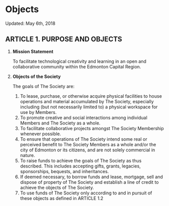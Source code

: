 # Objects

Updated: May 6th, 2018

## ARTICLE 1. PURPOSE AND OBJECTS

1. **Mission Statement**

    To facilitate technological creativity and learning in an open and collaborative community within the Edmonton Capital Region.

2. **Objects of the Society**

    The goals of The Society are:

    1. To lease, purchase, or otherwise acquire physical facilities to house operations and material accumulated by The Society, especially including (but not necessarily limited to) a physical workspace for use by Members.
    2. To promote creative and social interactions among individual Members and The Society as a whole.
    3. To facilitate collaborative projects amongst The Society Membership whenever possible.
    4. To ensure that operations of The Society intend some real or perceived benefit to The Society Members as a whole and/or the city of Edmonton or its citizens, and are not solely commercial in nature.
    5. To raise funds to achieve the goals of The Society as thus described.  This includes accepting gifts, grants, legacies, sponsorships, bequests, and inheritances.
    6. If deemed necessary, to borrow funds and lease, mortgage, sell and dispose of property of The Society and establish a line of credit to achieve the objects of The Society.
    7. To use funds of The Society only according to and in pursuit of these objects as defined in ARTICLE 1.2
